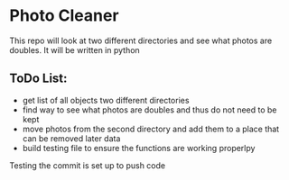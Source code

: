 # Photo Cleaner
This repo will look at two different directories and see what photos are doubles. It will be written in python

## ToDo List:
* get list of all objects two different directories
* find way to see what photos are doubles and thus do not need to be kept
* move photos from the second directory and add them to a place that can be removed later data
* build testing file to ensure the functions are working properlpy

Testing the commit is set up to push code
